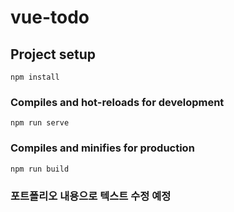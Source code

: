 # vue-todo

## Project setup

```
npm install
```

### Compiles and hot-reloads for development

```
npm run serve
```

### Compiles and minifies for production

```
npm run build
```

### 포트폴리오 내용으로 텍스트 수정 예정
